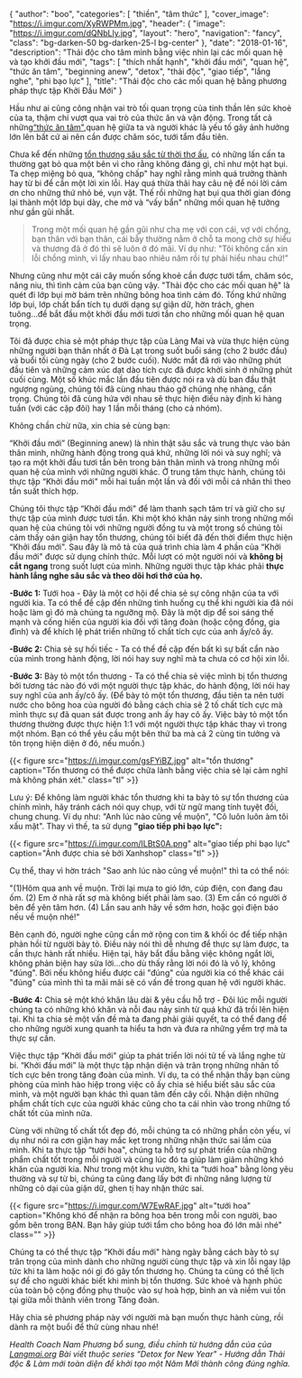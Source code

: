 {
   "author": "boo",
   "categories": [
      "thiền",
      "tâm thức"
   ],
   "cover_image": "https://i.imgur.com/XyRWPMm.jpg",
  "header": {
    "image": "https://i.imgur.com/dQNbLly.jpg",
    "layout": "hero",
    "navigation": "fancy",
    "class": "bg-darken-50 bg-darken-25-l bg-center"
  },
   "date": "2018-01-16",
   "description": "Thải độc cho tâm mình bằng việc nhìn lại các mối quan hệ và tạo khởi đầu mới",
   "tags": [
      "thích nhất hạnh",
      "khởi đầu mới",
      "quan hệ",
      "thức ăn tâm",
      "beginning anew", "detox", "thải độc", "giao tiếp", "lắng nghe", "phi bạo lực"
   ],
"title": "Thải độc cho các mối quan hệ bằng phương pháp thực tập Khởi Đầu Mới"
}


Hầu như ai cũng công nhận vai trò tối quan trọng của tinh thần lên sức khoẻ của ta, thậm chí vượt qua vai trò của thức ăn và vận động. Trong tất cả những[“thức ăn tâm"](https://coachnamphuong.com/posts/4-yeu-to-quan-trong-voi-suc-khoe-cua-ban-hon-ca-thuc-an/),quan hệ giữa ta và người khác là yếu tố gây ảnh hưởng lớn lên bất cứ ai nên cần được chăm sóc, tưới tẩm đầu tiên.

Chưa kể đến những [tổn thương sâu sắc từ thời thơ ấu](https://coachnamphuong.com/posts/chua-lanh-dua-tre-ben-trong/), có những lấn cấn ta thường gạt bỏ qua một bên vì cho rằng không đáng gì, chỉ như một hạt bụi. Ta chẹp miệng bỏ qua, “không chấp" hay nghĩ rằng mình quá trưởng thành hay từ bi để cần một lời xin lỗi. Hay quá thừa thãi hay câu nệ để nói lời cảm ơn cho những thứ nhỏ bé, vụn vặt. Thế rồi những hạt bụi qua thời gian đóng lại thành một lớp bụi dày, che mờ và “vấy bẩn" những mối quan hệ tưởng như gần gũi nhất.

> Trong một mối quan hệ gần gũi như cha mẹ với con cái, vợ với chồng, bạn thân với bạn thân, cái bẫy thường nằm ở chỗ ta mong chờ sự hiểu và thương đã ở đó thì sẽ luôn ở đó mãi. Ví dụ như: "Tôi không cần xin lỗi chồng mình, vì lấy nhau bao nhiêu năm rồi tự phải hiểu nhau chứ!”

Nhưng cũng như một cái cây muốn sống khoẻ cần được tưới tẩm, chăm sóc, nâng niu, thì tình cảm của bạn cũng vậy. "Thải độc cho các mối quan hệ" là quét đi lớp bụi mờ bám trên những bông hoa tình cảm đó. Tống khứ những lớp bụi, lớp chất bẩn tích tụ dưới dạng sự giận dữ, hờn trách, ghen tuông...để bắt đầu một khởi đầu mới tươi tắn cho những mối quan hệ quan trọng.

Tôi đã được chia sẻ một pháp thực tập của Làng Mai và vừa thực hiện cùng những người bạn thân nhất ở Đà Lạt trong suốt buổi sáng (cho 2 bước đầu) và buổi tối cùng ngày (cho 2 bước cuối). Nước mắt đã rơi vào những phút đầu tiên và những cảm xúc dạt dào tích cực đã được khởi sinh ở những phút cuối cùng. Một số khúc mắc lần đầu tiên được nói ra và dù ban đầu thật ngượng ngùng, chúng tôi đã cùng nhau tháo gỡ chúng nhẹ nhàng, cẩn trọng. Chúng tôi đã cùng hứa với nhau sẽ thực hiện điều này định kì hàng tuần (với các cặp đôi) hay 1 lần mỗi tháng (cho cả nhóm).

Không chần chừ nữa, xin chia sẻ cùng bạn:

“Khởi đầu mới” (Beginning anew) là nhìn thật sâu sắc và trung thực vào bản thân mình, những hành động trong quá khứ, những lời nói và suy nghĩ; và tạo ra một khởi đầu tươi tắn bên trong bản thân mình và trong những mối quan hệ của mình với những người khác. Ở trung tâm thực hành, chúng tôi thực tập “Khởi đầu mới" mỗi hai tuần một lần và đối với mỗi cá nhân thì theo tần suất thích hợp.

Chúng tôi thực tập “Khởi đầu mới" để làm thanh sạch tâm trí và giữ cho sự thực tập của mình được tươi tắn. Khi một khó khăn nảy sinh trong những mối quan hệ của chúng tôi với những người đồng tu và một trong số chúng tôi cảm thấy oán giận hay tổn thương, chúng tôi biết đã đến thời điểm thực hiện “Khởi đầu mới". Sau đây là mô tả của quá trình chia làm 4 phần của “Khởi đầu mới" được sử dụng chính thức. Mỗi lượt có một người nói và **không bị cắt ngang** trong suốt lượt của mình. Những người thực tập khác phải **thực hành lắng nghe sâu sắc và theo dõi hơi thở của họ.**

**-Bước 1:** Tưới hoa - Đây là một cơ hội để chia sẻ sự công nhận của ta với người kia. Ta có thể đề cập đến những tình huống cụ thể khi người kia đã nói hoặc làm gì đó mà chúng ta ngưỡng mộ. Đây là một dịp để soi sáng thế mạnh và cống hiến của người kia đối với tăng đoàn (hoặc cộng đồng, gia đình) và để khích lệ phát triển những tố chất tích cực của anh ấy/cô ấy.

**-Bước 2:** Chia sẻ sự hối tiếc - Ta có thể đề cập đến bất kì sự bất cẩn nào của mình trong hành động, lời nói hay suy nghĩ mà ta chưa có cơ hội xin lỗi.

**-Bước 3:** Bày tỏ một tổn thương - Ta có thể chia sẻ việc mình bị tổn thương bởi tương tác nào đó với một người thực tập khác, do hành động, lời nói hay suy nghĩ của anh ấy/cô ấy. (Để bày tỏ một tổn thương, đầu tiên ta nên tưới nước cho bông hoa của người đó bằng cách chia sẻ 2 tố chất tích cực mà mình thực sự đã quan sát được trong anh ấy hay cô ấy. Việc bày tỏ một tổn thương thường được thực hiện 1:1 với một người thực tập khác thay vì trong một nhóm. Bạn có thể yêu cầu một bên thứ ba mà cả 2 cùng tin tưởng và tôn trọng hiện diện ở đó, nếu muốn.)

{{< figure src="https://i.imgur.com/gsFYiBZ.jpg" alt="tổn thương" caption="Tổn thương có thể được chữa lành bằng việc chia sẻ lại cảm nghĩ mà không phán xét." class="tl" >}}

Lưu ý: Để không làm người khác tổn thương khi ta bày tỏ sự tổn thương của chính mình, hãy tránh cách nói quy chụp, với từ ngữ mang tính tuyệt đối, chung chung. Ví dụ như: "Anh lúc nào cũng về muộn", "Cô luôn luôn àm tôi xấu mặt".
Thay vì thế, ta sử dụng **"giao tiếp phi bạo lực":**

{{< figure src="https://i.imgur.com/ILBtS0A.png" alt="giao tiếp phi bạo lực" caption="Ảnh được chia sẻ bởi Xanhshop" class="tl" >}}

Cụ thể, thay vì hờn trách "Sao anh lúc nào cũng về muộn!" thì ta có thể nói:

"(1)Hôm qua anh về muộn. Trời lại mưa to gió lớn, cúp điện, con đang đau ốm. (2) Em ở nhà rất sợ mà không biết phải làm sao. (3) Em cần có người ở bên để yên tâm hơn. (4) Lần sau anh hãy về sớm hơn, hoặc gọi điện báo nếu về muộn nhé!"

Bên cạnh đó, người nghe cũng cần mở rộng con tim & khối óc để tiếp nhận phản hồi từ người bày tỏ. Điều này nói thì dễ nhưng để thực sự làm được, ta cần thực hành rất nhiều. Hiện tại, hãy bắt đầu bằng việc không ngắt lời, không phản biện hay sửa lời...cho dù thấy rằng lời nói đó là vô lý, không "đúng". Bởi nếu không hiểu được cái "đúng" của người kia có thể khác cái "đúng" của mình thì ta mãi mãi sẽ có vấn đề trong quan hệ với người khác.

**-Bước 4:** Chia sẻ một khó khăn lâu dài & yêu cầu hỗ trợ - Đôi lúc mỗi người chúng ta có những khó khăn và nỗi đau nảy sinh từ quá khứ đã trồi lên hiện tại. Khi ta chia sẻ một vấn đề mà ta đang phải giải quyết, ta có thể đang để cho những người xung quanh ta hiểu ta hơn và đưa ra những yểm trợ mà ta thực sự cần.

Việc thực tập “Khởi đầu mới" giúp ta phát triển lời nói tử tế và lắng nghe từ bi. “Khởi đầu mới” là một thực tập nhận diện và trân trọng những nhân tố tích cực bên trong tăng đoàn của mình. Ví dụ, ta có thể nhận thấy bạn cùng phòng của mình hào hiệp trong việc cô ấy chia sẻ hiểu biết sâu sắc của mình, và một người bạn khác thì quan tâm đến cây cối. Nhận diện những phẩm chất tích cực của người khác cũng cho ta cái nhìn vào trong những tố chất tốt của mình nữa.

Cùng với những tố chất tốt đẹp đó, mỗi chúng ta có những phần còn yếu, ví dụ như nói ra cơn giận hay mắc kẹt trong những nhận thức sai lầm của mình. Khi ta thực tập “tưới hoa", chúng ta hỗ trợ sự phát triển của những phẩm chất tốt trong mỗi người và cùng lúc đó ta giúp làm giảm những khó khăn của người kia. Như trong một khu vườn, khi ta “tưới hoa" bằng lòng yêu thường và sự từ bi, chúng ta cũng đang lấy bớt đi những năng lượng từ những cỏ dại của giận dữ, ghen tị hay nhận thức sai.

{{< figure src="https://i.imgur.com/W7EwRAF.jpg" alt="tưới hoa" caption="Không khó để nhận ra bông hoa bên trong mỗi con người, bao gồm bên trong BẠN. Bạn hãy giúp tưới tẩm cho bông hoa đó lớn mãi nhé" class="" >}}

Chúng ta có thể thực tập “Khởi đầu mới" hàng ngày bằng cách bày tỏ sự trân trọng của mình dành cho những người cùng thực tập và xin lỗi ngay lập tức khi ta làm hoặc nói gì đó gây tổn thương họ. Chúng ta cũng có thể lịch sự để cho người khác biết khi mình bị tổn thương. Sức khoẻ và hạnh phúc của toàn bộ cộng đồng phụ thuộc vào sự hoà hợp, bình an và niềm vui tồn tại giữa mỗi thành viên trong Tăng đoàn.

Hãy chia sẻ phương pháp này với người mà bạn muốn thực hành cùng, rồi dành ra một buổi để thử cùng nhau nhé!


_Health Coach Nam Phương bổ sung, điều chỉnh từ hướng dẫn của của [Langmai.org](https://plumvillage.org/mindfulness-practice/beginning-anew/)
Bài viết thuộc series “Detox for New Year" - Hướng dẫn Thải độc & Làm mới toàn diện để khởi tạo một Năm Mới thành công đúng nghĩa._
